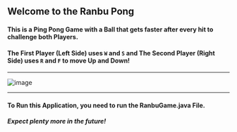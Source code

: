                              
## Welcome to the Ranbu Pong
                            
#### This is a Ping Pong Game with a Ball that gets faster after every hit to challenge both Players.

#### The First Player (Left Side) uses ``W`` and ``S`` and The Second Player (Right Side) uses ``R`` and ``F`` to move Up and Down!
____________________________________________________________________________________________________________________________________________________________________
![image](https://user-images.githubusercontent.com/120993360/233761079-81e3996c-bc24-4c4e-b1a4-7a46c60e242a.png)
____________________________________________________________________________________________________________________________________________________________________

#### To Run this Application, you need to run the RanbuGame.java File.
##### Expect plenty more in the future!

